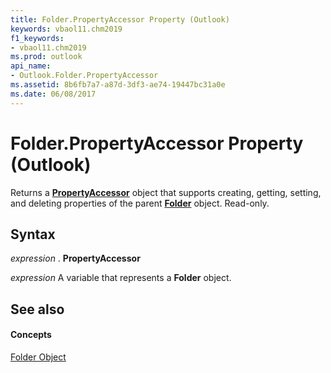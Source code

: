 ```yaml
---
title: Folder.PropertyAccessor Property (Outlook)
keywords: vbaol11.chm2019
f1_keywords:
- vbaol11.chm2019
ms.prod: outlook
api_name:
- Outlook.Folder.PropertyAccessor
ms.assetid: 8b6fb7a7-a87d-3df3-ae74-19447bc31a0e
ms.date: 06/08/2017
---
```



# Folder.PropertyAccessor Property (Outlook)

Returns a **[PropertyAccessor](propertyaccessor-object-outlook.md)** object that supports creating, getting, setting, and deleting properties of the parent **[Folder](folder-object-outlook.md)** object. Read-only.


## Syntax

 _expression_ . **PropertyAccessor**

 _expression_ A variable that represents a **Folder** object.


## See also


#### Concepts


[Folder Object](folder-object-outlook.md)

